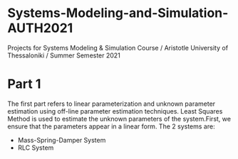 # Systems-Modeling-and-Simulation-AUTH2021
Projects for Systems Modeling & Simulation Course / Aristotle University of Thessaloniki / Summer Semester 2021
# Part 1
The first part refers to linear parameterization and unknown parameter estimation using off-line parameter estimation techniques. Least Squares Method is used to estimate the unknown parameters of the system.First, we ensure that the parameters appear in a linear form. The 2 systems are:
- Mass-Spring-Damper System
- RLC System
